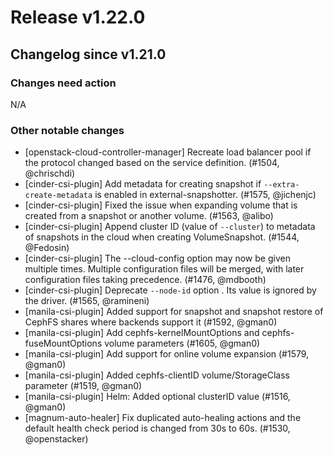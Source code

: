# Release v1.22.0
## Changelog since v1.21.0

### Changes need action

N/A

### Other notable changes

* [openstack-cloud-controller-manager] Recreate load balancer pool if the protocol changed based on the service definition. (#1504, @chrischdi)
* [cinder-csi-plugin] Add metadata for creating snapshot if `--extra-create-metadata` is enabled in external-snapshotter. (#1575, @jichenjc)
* [cinder-csi-plugin] Fixed the issue when expanding volume that is created from a snapshot or another volume. (#1563, @alibo)
* [cinder-csi-plugin] Append cluster ID (value of `--cluster`) to metadata of snapshots in the cloud when creating VolumeSnapshot. (#1544, @Fedosin)
* [cinder-csi-plugin] The --cloud-config option may now be given multiple times. Multiple configuration files will be merged, with later configuration files taking precedence. (#1476, @mdbooth)
* [cinder-csi-plugin] Deprecate `--node-id` option . Its value is ignored by the driver. (#1565, @ramineni)
* [manila-csi-plugin] Added support for snapshot and snapshot restore of CephFS shares where backends support it (#1592, @gman0)
* [manila-csi-plugin] Add cephfs-kernelMountOptions and cephfs-fuseMountOptions volume parameters (#1605, @gman0)
* [manila-csi-plugin] Add support for online volume expansion (#1579, @gman0)
* [manila-csi-plugin] Added cephfs-clientID volume/StorageClass parameter (#1519, @gman0)
* [manila-csi-plugin] Helm: Added optional clusterID value (#1516, @gman0)
* [magnum-auto-healer] Fix duplicated auto-healing actions and the default health check period is changed from 30s to 60s. (#1530, @openstacker)